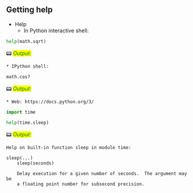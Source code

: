## Getting help

* Help
    * In Python interactive shell:
```python
help(math.sqrt)
```
📟 _<mark style="color:green;">Output:</mark>_

    * IPython shell:
```python
math.cos?
```
📟 _<mark style="color:green;">Output:</mark>_

    * Web: https://docs.python.org/3/  


```python
import time

help(time.sleep)
```

📟 _<mark style="color:green;">Output:</mark>_

    Help on built-in function sleep in module time:
    
    sleep(...)
        sleep(seconds)
        
        Delay execution for a given number of seconds.  The argument may be
        a floating point number for subsecond precision.